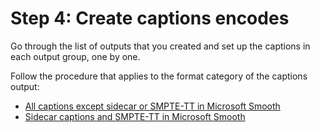 # Step 4: Create captions encodes<a name="create-captions-encodes"></a>

Go through the list of outputs that you created and set up the captions in each output group, one by one\.

Follow the procedure that applies to the format category of the captions output:
+ [All captions except sidecar or SMPTE\-TT in Microsoft Smooth](output-embedded-and-more.md)
+ [Sidecar captions and SMPTE\-TT in Microsoft Smooth](output-sidecar-and-smptett-mss.md)